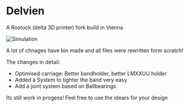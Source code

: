 Delvien
=======

A Rostock (delta 3D printer) fork build in Vienna 

![Simulation](http://cdn.makeagif.com/media/11-18-2013/hzW0wg.gif)

A lot of chnages have bin made and all files were rewritten form scratch!

The changes in detail:

* Optimised carriage: Better bandholder, better LMXXUU holder
* Added a System to tighter the band very easy
* Add a joint system based on Ballbearings


Its still work in progess!
Feel free to use the idears for your design


